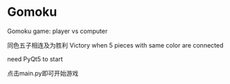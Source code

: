 # Gomoku
Gomoku game: player vs computer

同色五子相连及为胜利
Victory when 5 pieces with same color are connected

need PyQt5 to start

点击main.py即可开始游戏

